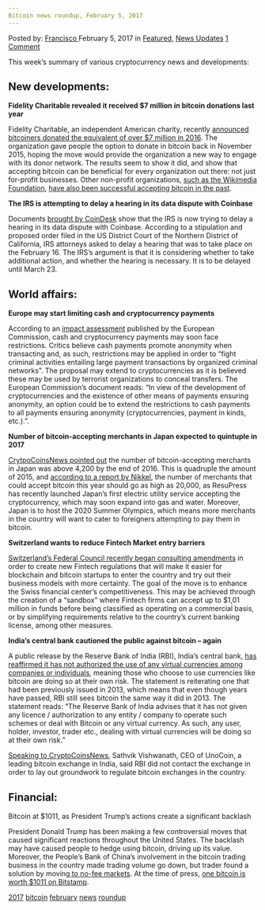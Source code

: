 ```yaml
---
Bitcoin news roundup, February 5, 2017
---
```

<article class="post-listing post-17987 post type-post status-publish format-standard has-post-thumbnail hentry  tag-3676 tag-bitcoin tag-february tag-news tag-roundup">
<div class="post-inner">
    <span>Posted by: <a href="https://www.deepdotweb.com/author/francisco/" title="">Francisco </a></span>
<span>February 5, 2017</span>
<span>in <a href="https://www.deepdotweb.com/category/deepdot-news/" rel="category tag">Featured</a>, <a href="https://www.deepdotweb.com/category/news-updates/" rel="category tag">News Updates</a></span>
<span><a href="https://www.deepdotweb.com/2017/02/05/bitcoin-news-roundup-february-5-2017/#comments">1 Comment</a></span>
</p>
<div class="clear"></div>
    
<p>This week’s summary of various cryptocurrency news and developments:</p>
<h2>New developments:</h2>
<p><strong>Fidelity Charitable revealed it received $7 million in bitcoin donations last year</strong></p>
<p>Fidelity Charitable, an independent American charity, recently <a href="http://www.coindesk.com/fidelity-charity-7-million-bitcoin-2016/">announced bitcoiners donated the equivalent of over $7 million in 2016</a>. The organization gave people the option to donate in bitcoin back in November 2015, hoping the move would provide the organization a new way to engage with its donor network. The results seem to show it did, and show that accepting bitcoin can be beneficial for every organization out there: not just for-profit businesses. Other non-profit organizations, <a href="https://wikimediafoundation.org/wiki/Ways_to_Give">such as the Wikimedia Foundation</a>, <a href="https://www.cryptocoinsnews.com/first-week-wikimedia-foundation-draws-140000-bitcoin-donations/">have also been successful accepting bitcoin in the past</a>.</p>
<p><strong>The IRS is attempting to delay a hearing in its data dispute with Coinbase</strong></p>
<p>Documents <a href="http://www.coindesk.com/irs-delay-coinbase-bitcoin-dispute/">brought by CoinDesk</a> show that the IRS is now trying to delay a hearing in its data dispute with Coinbase. According to a stipulation and proposed order filed in the US District Court of the Northern District of California, IRS attorneys asked to delay a hearing that was to take place on the February 16. The IRS’s argument is that it is considering whether to take additional action, and whether the hearing is necessary. It is to be delayed until March 23.</p>
<h2>World affairs:</h2>
<p><strong>Europe may start limiting cash and cryptocurrency payments</strong></p>
<p>According to an <a href="http://ec.europa.eu/smart-regulation/roadmaps/docs/plan_2016_028_cash_restrictions_en.pdf">impact assessment</a> published by the European Commission, cash and cryptocurrency payments may soon face restrictions. Critics believe cash payments promote anonymity when transacting and, as such, restrictions may be applied in order to “fight criminal activities entailing large payment transactions by organized criminal networks”. The proposal may extend to cryptocurrencies as it is believed these may be used by terrorist organizations to conceal transfers. The European Commission’s document reads: “In view of the development of cryptocurrencies and the existence of other means of payments ensuring anonymity, an option could be to extend the restrictions to cash payments to all payments ensuring anonymity (cryptocurrencies, payment in kinds, etc.).”.</p>
<p><strong>Number of bitcoin-accepting merchants in Japan expected to quintuple in 2017</strong></p>
<p><a href="https://www.cryptocoinsnews.com/bitcoin-accepting-shops-japan-increase-drastically-4-5x/">CrytpoCoinsNews pointed out</a> the number of bitcoin-accepting merchants in Japan was above 4,200 by the end of 2016. This is quadruple the amount of 2015, and <a href="http://asia.nikkei.com/Business/Trends/Bitcoin-seen-spreading-to-20-000-Japanese-merchants">according to a report by Nikkel</a>, the number of merchants that could accept bitcoin this year should go as high as 20,000, as ResuPress has recently launched Japan’s first electric utility service accepting the cryptocurrency, which may soon expand into gas and water. Moreover, Japan is to host the 2020 Summer Olympics, which means more merchants in the country will want to cater to foreigners attempting to pay them in bitcoin.</p>
<p><strong>Switzerland wants to reduce Fintech Market entry barriers</strong></p>
<p><a href="https://www.admin.ch/gov/en/start/documentation/media-releases.msg-id-65476.html">Switzerland’s Federal Council recently began consulting amendments</a> in order to create new Fintech regulations that will make it easier for blockchain and bitcoin startups to enter the country and try out their business models with more certainty. The goal of the move is to enhance the Swiss financial center’s competitiveness. This may be achieved through the creation of a “sandbox” where Fintech firms can accept up to $1,01 million in funds before being classified as operating on a commercial basis, or by simplifying requirements relative to the country’s current banking license, among other measures.</p>
<p><strong>India’s central bank cautioned the public against bitcoin – again</strong></p>
<p>A public release by the Reserve Bank of India (RBI), India’s central bank, <a href="https://rbi.org.in/Scripts/BS_PressReleaseDisplay.aspx?prid=39435">has reaffirmed it has not authorized the use of any virtual currencies among companies or individuals</a>, meaning those who choose to use currencies like bitcoin are doing so at their own risk. The statement is reiterating one that had been previously issued in 2013, which means that even though years have passed, RBI still sees bitcoin the same way it did in 2013. The statement reads: “The Reserve Bank of India advises that it has not given any licence / authorization to any entity / company to operate such schemes or deal with Bitcoin or any virtual currency. As such, any user, holder, investor, trader etc., dealing with virtual currencies will be doing so at their own risk.”</p>
<p><a href="https://www.cryptocoinsnews.com/indian-central-bank-bitcoin-isnt-authorized-use-caution/">Speaking to CryptoCoinsNews</a>, Sathvik Vishwanath, CEO of UnoCoin, a leading bitcoin exchange in India, said RBI did not contact the exchange in order to lay out groundwork to regulate bitcoin exchanges in the country.</p>
<h2>Financial:</h2>
<p>Bitcoin at $1011, as President Trump’s actions create a significant backlash</p>
<p>President Donald Trump has been making a few controversial moves that caused significant reactions throughout the United States. The backlash may have caused people to hedge using bitcoin, driving up its value. Moreover, the People’s Bank of China’s involvement in the bitcoin trading business in the country made trading volume go down, but trader found a solution by moving<a href="http://www.coindesk.com/bitcoin-volume-move-traders-embrace-no-fee-exchanges/"> to no-fee markets</a>. At the time of press, <a href="https://www.bitstamp.net/">one bitcoin is worth $1011 on Bitstamp</a>.</p>
</div>
<a href="https://www.deepdotweb.com/tag/2017/" rel="tag">2017</a> <a href="https://www.deepdotweb.com/tag/bitcoin/" rel="tag">bitcoin</a> <a href="https://www.deepdotweb.com/tag/february/" rel="tag">february</a> <a href="https://www.deepdotweb.com/tag/news/" rel="tag">news</a> <a href="https://www.deepdotweb.com/tag/roundup/" rel="tag">roundup</a></span> <span style="display:none" class="updated">2017-02-05</span>
<div style="display:none" class="vcard author" itemprop="author" itemscope itemtype="http://schema.org/Person"><strong class="fn" itemprop="name"><a href="https://www.deepdotweb.com/author/francisco/" title="Posts by Francisco" rel="author">Francisco</a></strong></div>
    
